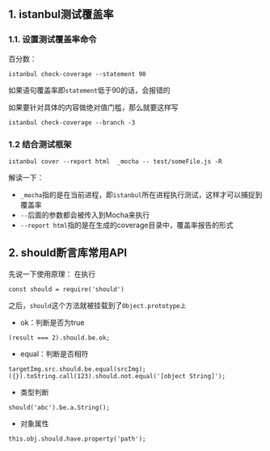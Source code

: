 ## 1. istanbul测试覆盖率
### 1.1. 设置测试覆盖率命令

百分数：
```
istanbul check-coverage --statement 90
```
如果语句覆盖率即`statement`低于90的话，会报错的

如果要针对具体的内容做绝对值门槛，那么就要这样写
```
istanbul check-coverage --branch -3
```

### 1.2 结合测试框架

```
istanbul cover --report html  _mocha -- test/someFile.js -R
```
解读一下：
* `_mocha`指的是在当前进程，即`istanbul`所在进程执行测试，这样才可以捕捉到覆盖率
* `--`后面的参数都会被传入到Mocha来执行
* `--report html`指的是在生成的coverage目录中，覆盖率报告的形式

## 2. should断言库常用API

先说一下使用原理：
在执行
```
const should = require('should')
```
之后，`should`这个方法就被挂载到了`Object.prototype上`

* ok：判断是否为true
```
(result === 2).should.be.ok;
```
* equal：判断是否相符
```
targetImg.src.should.be.equal(srcImg);
({}).toString.call(123).should.not.equal('[object String]');
```
* 类型判断
```
should('abc').be.a.String();
```
* 对象属性
```
this.obj.should.have.property('path');
```

